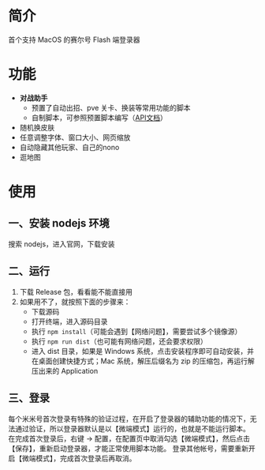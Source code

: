 # 简介
首个支持 MacOS 的赛尔号 Flash 端登录器
# 功能
- **对战助手**
  - 预置了自动出招、pve 关卡、换装等常用功能的脚本
  - 自制脚本，可参照预置脚本编写（[API文档](https://github.com/wx11-00-1/SeerRandomSkin/blob/master/README.md#api)）
- 随机换皮肤
- 任意调整字体、窗口大小、网页缩放
- 自动隐藏其他玩家、自己的nono
- 逛地图
# 使用
## 一、安装 nodejs 环境
搜索 nodejs，进入官网，下载安装
## 二、运行
1. 下载 Release 包，看看能不能直接用
2. 如果用不了，就按照下面的步骤来：
   - 下载源码
   - 打开终端，进入源码目录
   - 执行 `npm install`（可能会遇到【网络问题】，需要尝试多个镜像源）
   - 执行 `npm run dist`（也可能有网络问题，还会要求权限）
   - 进入 dist 目录，如果是 Windows 系统，点击安装程序即可自动安装，并在桌面创建快捷方式；Mac 系统，解压后缀名为 zip 的压缩包，再运行解压出来的 Application
## 三、登录
每个米米号首次登录有特殊的验证过程，在开启了登录器的辅助功能的情况下，无法通过验证，所以登录器默认是以【微端模式】运行的，也就是不能运行脚本。
在完成首次登录后，右键 -> 配置，在配置页中取消勾选【微端模式】，然后点击【保存】，重新启动登录器，才能正常使用脚本功能。
登录其他帐号，需要重新开启【微端模式】，完成首次登录后再取消。